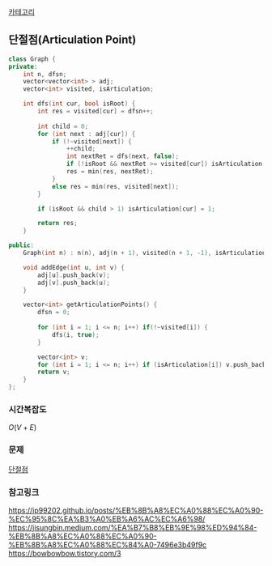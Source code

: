 [카테고리](/README.md)
## 단절점(Articulation Point)
```cpp
class Graph {
private:
    int n, dfsn;
    vector<vector<int> > adj;
    vector<int> visited, isArticulation;

    int dfs(int cur, bool isRoot) {
        int res = visited[cur] = dfsn++;
        
        int child = 0;
        for (int next : adj[cur]) {
            if (!~visited[next]) {
                ++child;
                int nextRet = dfs(next, false);
                if (!isRoot && nextRet >= visited[cur]) isArticulation[cur] = 1;
                res = min(res, nextRet);
            }
            else res = min(res, visited[next]);
        }

        if (isRoot && child > 1) isArticulation[cur] = 1;

        return res;
    }

public:
    Graph(int n) : n(n), adj(n + 1), visited(n + 1, -1), isArticulation(n + 1, 0) {}

    void addEdge(int u, int v) {
        adj[u].push_back(v);
        adj[v].push_back(u);
    }

    vector<int> getArticulationPoints() {
        dfsn = 0;
        
        for (int i = 1; i <= n; i++) if(!~visited[i]) {
            dfs(i, true);
        }

        vector<int> v;
        for (int i = 1; i <= n; i++) if (isArticulation[i]) v.push_back(i);
        return v;
    }
};
```
### 시간복잡도 
$O(V + E)$   

### 문제
[단절점](https://www.acmicpc.net/problem/11266)

### 참고링크
https://ip99202.github.io/posts/%EB%8B%A8%EC%A0%88%EC%A0%90-%EC%95%8C%EA%B3%A0%EB%A6%AC%EC%A6%98/   
https://jisungbin.medium.com/%EA%B7%B8%EB%9E%98%ED%94%84-%EB%8B%A8%EC%A0%88%EC%A0%90-%EB%8B%A8%EC%A0%88%EC%84%A0-7496e3b49f9c   
https://bowbowbow.tistory.com/3